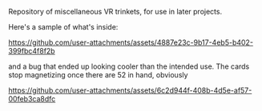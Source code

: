 Repository of miscellaneous VR trinkets, for use in later projects.

Here's a sample of what's inside:

https://github.com/user-attachments/assets/4887e23c-9b17-4eb5-b402-399fbc4f8f2b

and a bug that ended up looking cooler than the intended use. The cards stop magnetizing once there are 52 in hand, obviously

https://github.com/user-attachments/assets/6c2d944f-408b-4d5e-af57-00feb3ca8dfc

